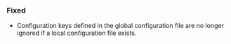 ### Fixed

- Configuration keys defined in the global configuration file are no longer ignored if a local configuration file exists.
